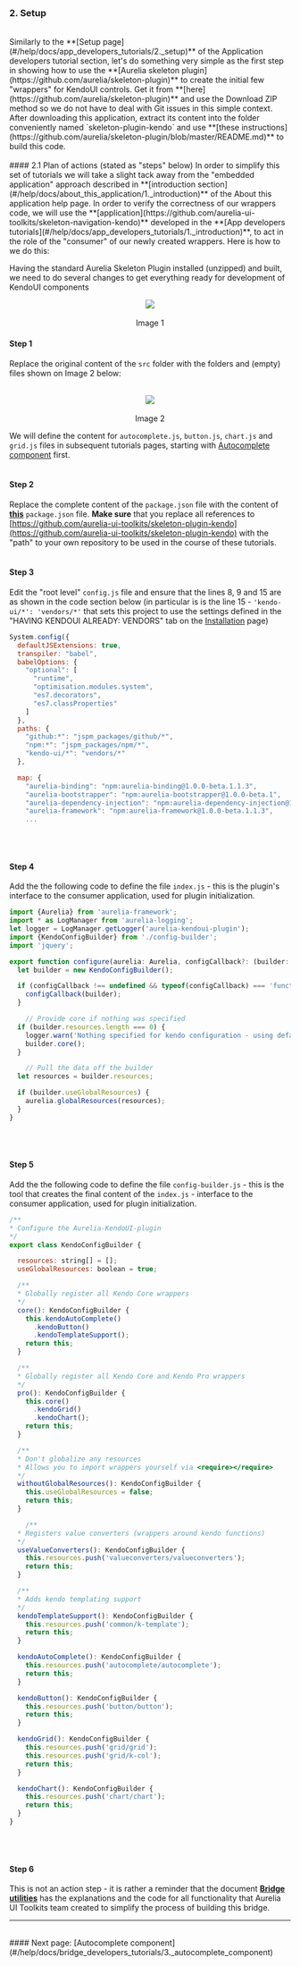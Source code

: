 <br>

### 2. Setup
<br>
Similarly to the **[Setup page](#/help/docs/app_developers_tutorials/2._setup)** of the Application developers tutorial section, let's do something very simple as the first step in showing how to use the **[Aurelia skeleton plugin](https://github.com/aurelia/skeleton-plugin)** to create the initial few "wrappers" for KendoUI controls. Get it from **[here](https://github.com/aurelia/skeleton-plugin)** and use the Download ZIP method so we do not have to deal with Git issues in this simple context. After downloading this application, extract its content into the folder conveniently named `skeleton-plugin-kendo` and use **[these instructions](https://github.com/aurelia/skeleton-plugin/blob/master/README.md)** to build this code.
<br>
<br>
#### 2.1 Plan of actions (stated as "steps" below)
In order to simplify this set of tutorials we will take a slight tack away from the "embedded application" approach described in **[introduction section](#/help/docs/about_this_application/1._introduction)** of the About this application help page. In order to verify the correctness of our wrappers code, we will use the **[application](https://github.com/aurelia-ui-toolkits/skeleton-navigation-kendo)** developed in the **[App developers tutorials](#/help/docs/app_developers_tutorials/1._introduction)**, to act in the role of the "consumer" of our newly created wrappers. Here is how to we do this:
<br>


Having the standard Aurelia Skeleton Plugin installed (unzipped) and built, we need to do several changes to get everything ready for development of KendoUI components
<br>

<p align=center>
  <img src="http://i.imgur.com/XW61hnA.png"></img>
 <br><br>
 Image 1
</p>

#### Step 1

Replace the original content of the `src` folder with the folders and (empty) files shown on Image 2 below:
<br><br>

<p align=center>
  <img src="http://i.imgur.com/PlW1GbD.png"></img>
 <br><br>
 Image 2
</p>

We will define the content for `autocomplete.js`, `button.js`, `chart.js` and `grid.js` files in subsequent tutorials pages, starting with [Autocomplete component](#/help/docs/bridge_developers_tutorials/3._autocomplete_component) first.
<br><br>

#### Step 2
Replace the complete content of the `package.json` file with the content of **[this](https://github.com/aurelia-ui-toolkits/skeleton-plugin-kendo/blob/master/package.json)** `package.json` file. **Make sure** that you replace all references to [https://github.com/aurelia-ui-toolkits/skeleton-plugin-kendo](https://github.com/aurelia-ui-toolkits/skeleton-plugin-kendo) with the "path" to your own repository to be used in the course of these tutorials.
<br><br>

#### Step 3
Edit the "root level" `config.js` file and ensure that the lines 8, 9 and 15 are as shown in the code section below (in particular is is the line 15 -  `'kendo-ui/*': 'vendors/*'` that sets this project to use the settings defined in the "HAVING KENDOUI ALREADY: VENDORS" tab on the [Installation](#/installation) page)
<br>
```javascript
System.config({
  defaultJSExtensions: true,
  transpiler: "babel",
  babelOptions: {
    "optional": [
      "runtime",
      "optimisation.modules.system",
      "es7.decorators",
      "es7.classProperties"
    ]
  },
  paths: {
    "github:*": "jspm_packages/github/*",
    "npm:*": "jspm_packages/npm/*",
    "kendo-ui/*": "vendors/*"
  },

  map: {
    "aurelia-binding": "npm:aurelia-binding@1.0.0-beta.1.1.3",
    "aurelia-bootstrapper": "npm:aurelia-bootstrapper@1.0.0-beta.1",
    "aurelia-dependency-injection": "npm:aurelia-dependency-injection@1.0.0-beta.1.1.3",
    "aurelia-framework": "npm:aurelia-framework@1.0.0-beta.1.1.3",
    ...
```
<br><br>

#### Step 4
Add the the following code to define the file `index.js` - this is the plugin's interface to the consumer application, used for plugin initialization.
<br>
```javascript
import {Aurelia} from 'aurelia-framework';
import * as LogManager from 'aurelia-logging';
let logger = LogManager.getLogger('aurelia-kendoui-plugin');
import {KendoConfigBuilder} from './config-builder';
import 'jquery';

export function configure(aurelia: Aurelia, configCallback?: (builder: KendoConfigBuilder) => void) {
  let builder = new KendoConfigBuilder();

  if (configCallback !== undefined && typeof(configCallback) === 'function') {
    configCallback(builder);
  }

    // Provide core if nothing was specified
  if (builder.resources.length === 0) {
    logger.warn('Nothing specified for kendo configuration - using defaults for Kendo Core');
    builder.core();
  }

    // Pull the data off the builder
  let resources = builder.resources;

  if (builder.useGlobalResources) {
    aurelia.globalResources(resources);
  }
}

```
<br><br>
#### Step 5
Add the the following code to define the file `config-builder.js` - this is the tool that creates the final content of the `index.js` - interface to the consumer application, used for plugin initialization.
<br>
```javascript
/**
* Configure the Aurelia-KendoUI-plugin
*/
export class KendoConfigBuilder {

  resources: string[] = [];
  useGlobalResources: boolean = true;

  /**
  * Globally register all Kendo Core wrappers
  */
  core(): KendoConfigBuilder {
    this.kendoAutoComplete()
      .kendoButton()
      .kendoTemplateSupport();
    return this;
  }

  /**
  * Globally register all Kendo Core and Kendo Pro wrappers
  */
  pro(): KendoConfigBuilder {
    this.core()
      .kendoGrid()
      .kendoChart();
    return this;
  }

  /**
  * Don't globalize any resources
  * Allows you to import wrappers yourself via <require></require>
  */
  withoutGlobalResources(): KendoConfigBuilder {
    this.useGlobalResources = false;
    return this;
  }

    /**
  * Registers value converters (wrappers around kendo functions)
  */
  useValueConverters(): KendoConfigBuilder {
    this.resources.push('valueconverters/valueconverters');
    return this;
  }

  /**
  * Adds kendo templating support
  */
  kendoTemplateSupport(): KendoConfigBuilder {
    this.resources.push('common/k-template');
    return this;
  }

  kendoAutoComplete(): KendoConfigBuilder {
    this.resources.push('autocomplete/autocomplete');
    return this;
  }

  kendoButton(): KendoConfigBuilder {
    this.resources.push('button/button');
    return this;
  }

  kendoGrid(): KendoConfigBuilder {
    this.resources.push('grid/grid');
    this.resources.push('grid/k-col');
    return this;
  }

  kendoChart(): KendoConfigBuilder {
    this.resources.push('chart/chart');
    return this;
  }
}

```
<br><br>
#### Step 6
This is not an action step - it is rather a reminder that the document **[Bridge utilities](#/help/docs/bridge_developers_notes/2._bridge_utilities)** has the explanations and the code for all functionality that Aurelia UI Toolkits team created to simplify the process of building this bridge.
<br>
* * *
<br>
#### Next page: [Autocomplete component](#/help/docs/bridge_developers_tutorials/3._autocomplete_component)


